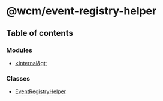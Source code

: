 # @wcm/event-registry-helper

## Table of contents

### Modules

- [&lt;internal\&gt;](../wiki/%3Cinternal%3E)

### Classes

- [EventRegistryHelper](../wiki/EventRegistryHelper)
